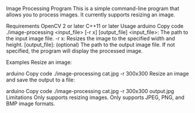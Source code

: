 Image Processing Program
This is a simple command-line program that allows you to process images. It currently supports resizing an image.

Requirements
OpenCV 2 or later
C++11 or later
Usage
arduino
Copy code
./image-processing <input_file> [-r <width>x<height>] [output_file]
<input_file>: The path to the input image file.
-r <width>x<height>: Resizes the image to the specified width and height.
[output_file]: (optional) The path to the output image file. If not specified, the program will display the processed image.

Examples
Resize an image:

arduino
Copy code
./image-processing cat.jpg -r 300x300
Resize an image and save the output to a file:

arduino
Copy code
./image-processing cat.jpg -r 300x300 output.jpg
Limitations
Only supports resizing images.
Only supports JPEG, PNG, and BMP image formats.
